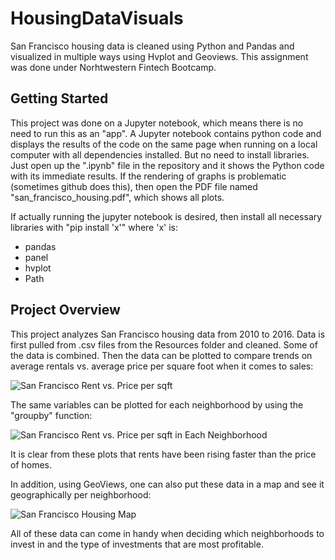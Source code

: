 # HousingDataVisuals

San Francisco housing data is cleaned using Python and Pandas and visualized in multiple ways using Hvplot and Geoviews. This assignment was done under Norhtwestern Fintech Bootcamp.

## Getting Started

This project was done on a Jupyter notebook, which means there is no need to run this as an "app". A Jupyter notebook contains python code and displays the results of the code on the same page when running on a local computer with all dependencies installed. But no need to install libraries. Just open up the ".ipynb" file in the repository and it shows the Python code with its immediate results. If the rendering of graphs is problematic (sometimes github does this), then open the PDF file named "san_francisco_housing.pdf", which shows all plots.

If actually running the jupyter notebook is desired, then install all necessary libraries with "pip install 'x'" where 'x' is:

- pandas
- panel
- hvplot
- Path

## Project Overview

This project analyzes San Francisco housing data from 2010 to 2016. Data is first pulled from .csv files from the Resources folder and cleaned. Some of the data is combined. Then the data can be plotted to compare trends on average rentals vs. average price per square foot when it comes to sales:

![San Francisco Rent vs. Price per sqft](bokeh_plot_(1).png)

The same variables can be plotted for each neighborhood by using the "groupby" function:

![San Francisco Rent vs. Price per sqft in Each Neighborhood](bokeh_plot_(3).png)

It is clear from these plots that rents have been rising faster than the price of homes.

In addition, using GeoViews, one can also put these data in a map and see it geographically per neighborhood:

![San Francisco Housing Map](bokeh_plot_(2).png) 

All of these data can come in handy when deciding which neighborhoods to invest in and the type of investments that are most profitable.


